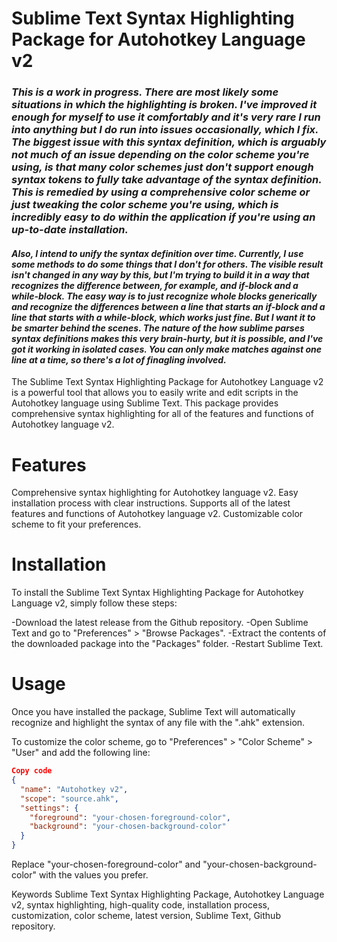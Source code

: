 
# Sublime Text Syntax Highlighting Package for Autohotkey Language v2

### ***This is a work in progress. There are most likely some situations in which the highlighting is broken. I've improved it enough for myself to use it comfortably and it's very rare I run into anything but I do run into issues occasionally, which I fix. The biggest issue with this syntax definition, which is arguably not much of an issue depending on the color scheme you're using, is that many color schemes just don't support enough syntax tokens to fully take advantage of the syntax definition. This is remedied by using a comprehensive color scheme or just tweaking the color scheme you're using, which is incredibly easy to do within the application if you're using an up-to-date installation.***

#### ***Also, I intend to unify the syntax definition over time. Currently, I use some methods to do some things that I don't for others. The visible result isn't changed in any way by this, but I'm trying to build it in a way that recognizes the difference between, for example, and if-block and a while-block. The easy way is to just recognize whole blocks generically and recognize the differences between a line that starts an if-block and a line that starts with a while-block, which works just fine. But I want it to be smarter behind the scenes. The nature of the how sublime parses syntax definitions makes this very brain-hurty, but it is possible, and I've got it working in isolated cases. You can only make matches against one line at a time, so there's a lot of finagling involved.***
 
The Sublime Text Syntax Highlighting Package for Autohotkey Language v2 is a powerful tool that allows you to easily write and edit scripts in the Autohotkey language using Sublime Text. This package provides comprehensive syntax highlighting for all of the features and functions of Autohotkey language v2.

# Features
Comprehensive syntax highlighting for Autohotkey language v2.
Easy installation process with clear instructions.
Supports all of the latest features and functions of Autohotkey language v2.
Customizable color scheme to fit your preferences.

# Installation
To install the Sublime Text Syntax Highlighting Package for Autohotkey Language v2, simply follow these steps:

-Download the latest release from the Github repository.
-Open Sublime Text and go to "Preferences" > "Browse Packages".
-Extract the contents of the downloaded package into the "Packages" folder.
-Restart Sublime Text.
# Usage
Once you have installed the package, Sublime Text will automatically recognize and highlight the syntax of any file with the ".ahk" extension.

To customize the color scheme, go to "Preferences" > "Color Scheme" > "User" and add the following line:

```json
Copy code
{
  "name": "Autohotkey v2",
  "scope": "source.ahk",
  "settings": {
    "foreground": "your-chosen-foreground-color",
    "background": "your-chosen-background-color"
  }
}
```
Replace "your-chosen-foreground-color" and "your-chosen-background-color" with the values you prefer.

Keywords
Sublime Text Syntax Highlighting Package, Autohotkey Language v2, syntax highlighting, high-quality code, installation process, customization, color scheme, latest version, Sublime Text, Github repository.


